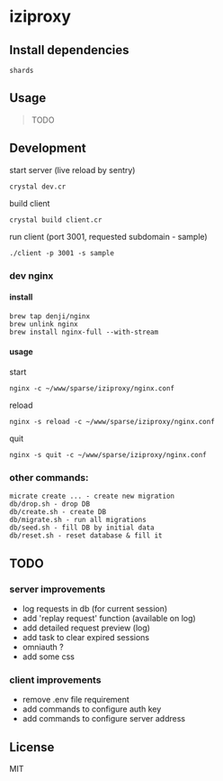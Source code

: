 # iziproxy

## Install dependencies
```
shards
```

## Usage

> TODO

## Development
start server (live reload by sentry)

```
crystal dev.cr
```

build client

```
crystal build client.cr
```

run client (port 3001, requested subdomain - sample)

```
./client -p 3001 -s sample
```

### dev nginx

#### install

```
brew tap denji/nginx
brew unlink nginx
brew install nginx-full --with-stream
```

#### usage

start
```
nginx -c ~/www/sparse/iziproxy/nginx.conf
```
reload
```
nginx -s reload -c ~/www/sparse/iziproxy/nginx.conf
```
quit
```
nginx -s quit -c ~/www/sparse/iziproxy/nginx.conf
```

### other commands:

```
micrate create ... - create new migration
db/drop.sh - drop DB
db/create.sh - create DB
db/migrate.sh - run all migrations
db/seed.sh - fill DB by initial data
db/reset.sh - reset database & fill it
```

## TODO
### server improvements
 - log requests in db (for current session)
 - add 'replay request' function (available on log)
 - add detailed request preview (log)
 - add task to clear expired sessions
 - omniauth ?
 - add some css

### client improvements
 - remove .env file requirement
 - add commands to configure auth key
 - add commands to configure server address

## License
MIT
